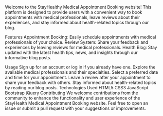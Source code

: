 Welcome to the StayHealthy Medical Appointment Booking website! 
This platform is designed to provide users with a convenient way to book appointments with medical professionals, 
leave reviews about their experiences, and stay informed about health-related topics through our blog.

Features
Appointment Booking: Easily schedule appointments with medical professionals of your choice.
Review System: Share your feedback and experiences by leaving reviews for medical professionals.
Health Blog: Stay updated with the latest health tips, news, and insights through our informative blog posts.

Usage
Sign up for an account or log in if you already have one.
Explore the available medical professionals and their specialties.
Select a preferred date and time for your appointment.
Leave a review after your appointment to share your feedback with others.
Stay informed about health-related topics by reading our blog posts.
Technologies Used
HTML5
CSS3
JavaScript
Bootstrap
jQuery
Contributing
We welcome contributions from the community to enhance the functionality and user experience of the StayHealth Medical Appointment Booking website. Feel free to open an issue or submit a pull request with your suggestions or improvements.
